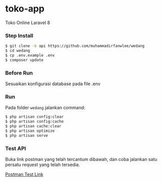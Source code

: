 # toko-app
 Toko Online Laravel 8

### Step Install

```sh
$ git clone -b api https://github.com/muhammadirfanwlee/wedang
$ cd wedang
$ cp .env.example .env
$ composer update
```

### Before Run
Sesuaikan konfigurasi database pada file .env

### Run
Pada folder `wedang` jalankan command:
```sh
$ php artisan config:clear
$ php artisan config:cache
$ php artisan cache:clear
$ php artisan optimize
$ php artisan serve 
```

### Test API
Buka link postman yang telah tercantum dibawah, dan coba jalankan satu persatu request yang telah tersedia.

[Postman Test Link](https://www.postman.com/syawalteam/workspace/wedang-api)